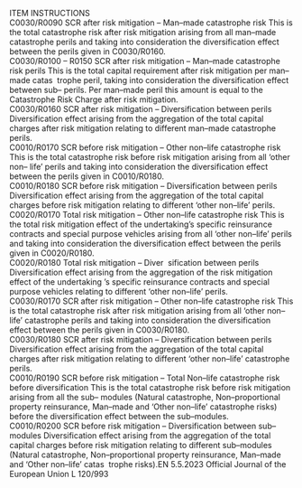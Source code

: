  
ITEM  INSTRUCTIONS  
C0030/R0090  SCR after risk mitigation – 
Man–made catastrophe risk  This is the total catastrophe risk after risk mitigation arising from all man–made 
catastrophe perils and taking into consideration the diversification effect between 
the perils given in C0030/R0160.  
C0030/R0100 – 
R0150  SCR after risk mitigation – 
Man–made catastrophe risk 
perils  This is the total capital requirement after risk mitigation per man–made catas ­
trophe peril, taking into consideration the diversification effect between sub– 
perils. 
Per man–made peril this amount is equal to the Catastrophe Risk Charge after risk 
mitigation.  
C0030/R0160  SCR after risk mitigation – 
Diversification between perils  Diversification effect arising from the aggregation of the total capital charges after 
risk mitigation relating to different man–made catastrophe perils.  
C0010/R0170  SCR before risk mitigation – 
Other non–life catastrophe risk  This is the total catastrophe risk before risk mitigation arising from all ‘other non– 
life’ perils and taking into consideration the diversification effect between the 
perils given in C0010/R0180.  
C0010/R0180  SCR before risk mitigation – 
Diversification between perils  Diversification effect arising from the aggregation of the total capital charges 
before risk mitigation relating to different ‘other non–life’ perils.  
C0020/R0170  Total risk mitigation – Other 
non–life catastrophe risk  This is the total risk mitigation effect of the undertaking’s specific reinsurance 
contracts and special purpose vehicles arising from all ‘other non–life’ perils and 
taking into consideration the diversification effect between the perils given in 
C0020/R0180.  
C0020/R0180  Total risk mitigation – Diver ­
sification between perils  Diversification effect arising from the aggregation of the risk mitigation effect of 
the undertaking ’s specific reinsurance contracts and special purpose vehicles 
relating to different ‘other non–life’ perils.  
C0030/R0170  SCR after risk mitigation – 
Other non–life catastrophe risk  This is the total catastrophe risk after risk mitigation arising from all ‘other non– 
life’ catastrophe perils and taking into consideration the diversification effect 
between the perils given in C0030/R0180.  
C0030/R0180  SCR after risk mitigation – 
Diversification between perils  Diversification effect arising from the aggregation of the total capital charges after 
risk mitigation relating to different ‘other non–life’ catastrophe perils.  
C0010/R0190  SCR before risk mitigation – 
Total Non–life catastrophe risk 
before diversification  This is the total catastrophe risk before risk mitigation arising from all the sub– 
modules (Natural catastrophe, Non–proportional property reinsurance, Man–made 
and ‘Other non–life’ catastrophe risks) before the diversification effect between the 
sub–modules.  
C0010/R0200  SCR before risk mitigation – 
Diversification between sub– 
modules  Diversification effect arising from the aggregation of the total capital charges 
before risk mitigation relating to different sub–modules (Natural catastrophe, 
Non–proportional property reinsurance, Man–made and ‘Other non–life’ catas ­
trophe risks).EN  5.5.2023 Official Journal of the European Union L 120/993